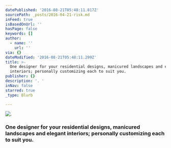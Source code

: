 ```yaml
---
datePublished: '2016-08-21T05:48:11.817Z'
sourcePath: _posts/2016-04-21-risk.md
inFeed: true
isBasedOnUrl: ''
hasPage: false
keywords: []
author:
  - name: ''
    url: ''
via: {}
dateModified: '2016-08-21T05:48:11.299Z'
title: >-
  One designer for your residential designs, manicured landscapes and elegant
  interiors; personally customizing each to suit you.
publisher: {}
description: '. '
inNav: false
starred: true
_type: Blurb

---
```

![. ](https://the-grid-user-content.s3-us-west-2.amazonaws.com/c7cd289e-0cee-456f-af50-ff7582bfa0c8.jpg)

### One designer for your residential designs, manicured landscapes and elegant interiors; personally customizing each to suit you.